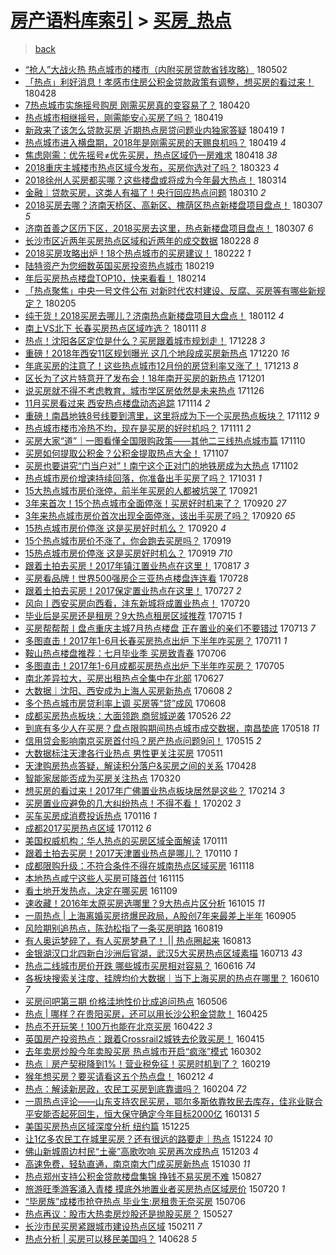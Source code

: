 [房产语料库索引](../../README.md)  > [买房_热点](买房_热点.md)
====
> [back](../README.md)

- [“抢人”大战火热 热点城市的楼市（内附买房贷款省钱攻略）](http://jkwz.applinzi.com/ittc/7098565281851114502.html#%E2%80%9C%E6%8A%A2%E4%BA%BA%E2%80%9D%E5%A4%A7%E6%88%98%E7%81%AB%E7%83%AD+%E7%83%AD%E7%82%B9%E5%9F%8E%E5%B8%82%E7%9A%84%E6%A5%BC%E5%B8%82%EF%BC%88%E5%86%85%E9%99%84%E4%B9%B0%E6%88%BF%E8%B4%B7%E6%AC%BE%E7%9C%81%E9%92%B1%E6%94%BB%E7%95%A5%EF%BC%89) 180502  
- [「热点」利好消息！孝感市住房公积金贷款政策有调整，想买房的看过来！](http://jkwz.applinzi.com/ittc/7096961226276078609.html#%E3%80%8C%E7%83%AD%E7%82%B9%E3%80%8D%E5%88%A9%E5%A5%BD%E6%B6%88%E6%81%AF%EF%BC%81%E5%AD%9D%E6%84%9F%E5%B8%82%E4%BD%8F%E6%88%BF%E5%85%AC%E7%A7%AF%E9%87%91%E8%B4%B7%E6%AC%BE%E6%94%BF%E7%AD%96%E6%9C%89%E8%B0%83%E6%95%B4%EF%BC%8C%E6%83%B3%E4%B9%B0%E6%88%BF%E7%9A%84%E7%9C%8B%E8%BF%87%E6%9D%A5%EF%BC%81) 180428  
- [7热点城市实施摇号购房 刚需买房真的变容易了？](http://jkwz.applinzi.com/ittc/7094023428153803782.html#7%E7%83%AD%E7%82%B9%E5%9F%8E%E5%B8%82%E5%AE%9E%E6%96%BD%E6%91%87%E5%8F%B7%E8%B4%AD%E6%88%BF+%E5%88%9A%E9%9C%80%E4%B9%B0%E6%88%BF%E7%9C%9F%E7%9A%84%E5%8F%98%E5%AE%B9%E6%98%93%E4%BA%86%EF%BC%9F) 180420  
- [热点城市相继摇号，刚需能安心买房了吗？](http://jkwz.applinzi.com/ittc/7093713809137206282.html#%E7%83%AD%E7%82%B9%E5%9F%8E%E5%B8%82%E7%9B%B8%E7%BB%A7%E6%91%87%E5%8F%B7%EF%BC%8C%E5%88%9A%E9%9C%80%E8%83%BD%E5%AE%89%E5%BF%83%E4%B9%B0%E6%88%BF%E4%BA%86%E5%90%97%EF%BC%9F) 180419  
- [新政来了该怎么贷款买房 近期热点房贷问题业内独家答疑](http://jkwz.applinzi.com/ittc/7093605105649845259.html#%E6%96%B0%E6%94%BF%E6%9D%A5%E4%BA%86%E8%AF%A5%E6%80%8E%E4%B9%88%E8%B4%B7%E6%AC%BE%E4%B9%B0%E6%88%BF+%E8%BF%91%E6%9C%9F%E7%83%AD%E7%82%B9%E6%88%BF%E8%B4%B7%E9%97%AE%E9%A2%98%E4%B8%9A%E5%86%85%E7%8B%AC%E5%AE%B6%E7%AD%94%E7%96%91) 180419 *1* 
- [热点城市进入横盘期，2018年是刚需买房的天赐良机吗？](http://jkwz.applinzi.com/ittc/7093369386566157328.html#%E7%83%AD%E7%82%B9%E5%9F%8E%E5%B8%82%E8%BF%9B%E5%85%A5%E6%A8%AA%E7%9B%98%E6%9C%9F%EF%BC%8C2018%E5%B9%B4%E6%98%AF%E5%88%9A%E9%9C%80%E4%B9%B0%E6%88%BF%E7%9A%84%E5%A4%A9%E8%B5%90%E8%89%AF%E6%9C%BA%E5%90%97%EF%BC%9F) 180419 *4* 
- [焦虑刚需：优先摇号≠优先买房，热点区域仍一房难求](http://jkwz.applinzi.com/ittc/7093326006536635409.html#%E7%84%A6%E8%99%91%E5%88%9A%E9%9C%80%EF%BC%9A%E4%BC%98%E5%85%88%E6%91%87%E5%8F%B7%E2%89%A0%E4%BC%98%E5%85%88%E4%B9%B0%E6%88%BF%EF%BC%8C%E7%83%AD%E7%82%B9%E5%8C%BA%E5%9F%9F%E4%BB%8D%E4%B8%80%E6%88%BF%E9%9A%BE%E6%B1%82) 180418 *38* 
- [2018重庆主城楼市热点区域今发布，买房你选对了吗？](http://jkwz.applinzi.com/ittc/7083713035829249040.html#2018%E9%87%8D%E5%BA%86%E4%B8%BB%E5%9F%8E%E6%A5%BC%E5%B8%82%E7%83%AD%E7%82%B9%E5%8C%BA%E5%9F%9F%E4%BB%8A%E5%8F%91%E5%B8%83%EF%BC%8C%E4%B9%B0%E6%88%BF%E4%BD%A0%E9%80%89%E5%AF%B9%E4%BA%86%E5%90%97%EF%BC%9F) 180323 *4* 
- [2018徐州人买房都买哪？这些楼盘或将成为今年最大热点！](http://jkwz.applinzi.com/ittc/7080292713415312395.html#2018%E5%BE%90%E5%B7%9E%E4%BA%BA%E4%B9%B0%E6%88%BF%E9%83%BD%E4%B9%B0%E5%93%AA%EF%BC%9F%E8%BF%99%E4%BA%9B%E6%A5%BC%E7%9B%98%E6%88%96%E5%B0%86%E6%88%90%E4%B8%BA%E4%BB%8A%E5%B9%B4%E6%9C%80%E5%A4%A7%E7%83%AD%E7%82%B9%EF%BC%81) 180314  
- [金融｜贷款买房，这类人有福了！央行回应热点问题](http://jkwz.applinzi.com/ittc/7078661466070975494.html#%E9%87%91%E8%9E%8D%EF%BD%9C%E8%B4%B7%E6%AC%BE%E4%B9%B0%E6%88%BF%EF%BC%8C%E8%BF%99%E7%B1%BB%E4%BA%BA%E6%9C%89%E7%A6%8F%E4%BA%86%EF%BC%81%E5%A4%AE%E8%A1%8C%E5%9B%9E%E5%BA%94%E7%83%AD%E7%82%B9%E9%97%AE%E9%A2%98) 180310 *2* 
- [2018买房去哪？济南天桥区、高新区、槐荫区热点新楼盘项目盘点！](http://jkwz.applinzi.com/ittc/7077867932363523078.html#2018%E4%B9%B0%E6%88%BF%E5%8E%BB%E5%93%AA%EF%BC%9F%E6%B5%8E%E5%8D%97%E5%A4%A9%E6%A1%A5%E5%8C%BA%E3%80%81%E9%AB%98%E6%96%B0%E5%8C%BA%E3%80%81%E6%A7%90%E8%8D%AB%E5%8C%BA%E7%83%AD%E7%82%B9%E6%96%B0%E6%A5%BC%E7%9B%98%E9%A1%B9%E7%9B%AE%E7%9B%98%E7%82%B9%EF%BC%81) 180307 *5* 
- [济南首善之区历下区，2018买房去这里，热点新楼盘项目盘点！](http://jkwz.applinzi.com/ittc/7077860208384934919.html#%E6%B5%8E%E5%8D%97%E9%A6%96%E5%96%84%E4%B9%8B%E5%8C%BA%E5%8E%86%E4%B8%8B%E5%8C%BA%EF%BC%8C2018%E4%B9%B0%E6%88%BF%E5%8E%BB%E8%BF%99%E9%87%8C%EF%BC%8C%E7%83%AD%E7%82%B9%E6%96%B0%E6%A5%BC%E7%9B%98%E9%A1%B9%E7%9B%AE%E7%9B%98%E7%82%B9%EF%BC%81) 180307 *6* 
- [长沙市区近两年买房热点区域和近两年的成交数据](http://jkwz.applinzi.com/ittc/7075166790856737809.html#%E9%95%BF%E6%B2%99%E5%B8%82%E5%8C%BA%E8%BF%91%E4%B8%A4%E5%B9%B4%E4%B9%B0%E6%88%BF%E7%83%AD%E7%82%B9%E5%8C%BA%E5%9F%9F%E5%92%8C%E8%BF%91%E4%B8%A4%E5%B9%B4%E7%9A%84%E6%88%90%E4%BA%A4%E6%95%B0%E6%8D%AE) 180228 *8* 
- [2018买房攻略出炉！18个热点城市的买房建议！](http://jkwz.applinzi.com/ittc/7073010155816223754.html#2018%E4%B9%B0%E6%88%BF%E6%94%BB%E7%95%A5%E5%87%BA%E7%82%89%EF%BC%8118%E4%B8%AA%E7%83%AD%E7%82%B9%E5%9F%8E%E5%B8%82%E7%9A%84%E4%B9%B0%E6%88%BF%E5%BB%BA%E8%AE%AE%EF%BC%81) 180222 *1* 
- [陆特资产为您细数英国买房投资热点城市](http://jkwz.applinzi.com/ittc/7071770612291077130.html#%E9%99%86%E7%89%B9%E8%B5%84%E4%BA%A7%E4%B8%BA%E6%82%A8%E7%BB%86%E6%95%B0%E8%8B%B1%E5%9B%BD%E4%B9%B0%E6%88%BF%E6%8A%95%E8%B5%84%E7%83%AD%E7%82%B9%E5%9F%8E%E5%B8%82) 180219  
- [年后买房热点楼盘TOP10，快来看看！](http://jkwz.applinzi.com/ittc/7069894296314840075.html#%E5%B9%B4%E5%90%8E%E4%B9%B0%E6%88%BF%E7%83%AD%E7%82%B9%E6%A5%BC%E7%9B%98TOP10%EF%BC%8C%E5%BF%AB%E6%9D%A5%E7%9C%8B%E7%9C%8B%EF%BC%81) 180214  
- [「热点聚焦」中央一号文件公布 对新时代农村建设、反腐、买房等有哪些新规定？](http://jkwz.applinzi.com/ittc/7066624416073384967.html#%E3%80%8C%E7%83%AD%E7%82%B9%E8%81%9A%E7%84%A6%E3%80%8D%E4%B8%AD%E5%A4%AE%E4%B8%80%E5%8F%B7%E6%96%87%E4%BB%B6%E5%85%AC%E5%B8%83+%E5%AF%B9%E6%96%B0%E6%97%B6%E4%BB%A3%E5%86%9C%E6%9D%91%E5%BB%BA%E8%AE%BE%E3%80%81%E5%8F%8D%E8%85%90%E3%80%81%E4%B9%B0%E6%88%BF%E7%AD%89%E6%9C%89%E5%93%AA%E4%BA%9B%E6%96%B0%E8%A7%84%E5%AE%9A%EF%BC%9F) 180205  
- [纯干货！2018买房去哪儿？济南热点新楼盘项目大盘点！](http://jkwz.applinzi.com/ittc/7057631661829653520.html#%E7%BA%AF%E5%B9%B2%E8%B4%A7%EF%BC%812018%E4%B9%B0%E6%88%BF%E5%8E%BB%E5%93%AA%E5%84%BF%EF%BC%9F%E6%B5%8E%E5%8D%97%E7%83%AD%E7%82%B9%E6%96%B0%E6%A5%BC%E7%9B%98%E9%A1%B9%E7%9B%AE%E5%A4%A7%E7%9B%98%E7%82%B9%EF%BC%81) 180112 *4* 
- [南上VS北下 长春买房热点区域咋选？](http://jkwz.applinzi.com/ittc/7057015894268445706.html#%E5%8D%97%E4%B8%8AVS%E5%8C%97%E4%B8%8B+%E9%95%BF%E6%98%A5%E4%B9%B0%E6%88%BF%E7%83%AD%E7%82%B9%E5%8C%BA%E5%9F%9F%E5%92%8B%E9%80%89%EF%BC%9F) 180111 *8* 
- [热点！沈阳各区定位是什么？买房跟着城市规划走！](http://jkwz.applinzi.com/ittc/7052051112469726225.html#%E7%83%AD%E7%82%B9%EF%BC%81%E6%B2%88%E9%98%B3%E5%90%84%E5%8C%BA%E5%AE%9A%E4%BD%8D%E6%98%AF%E4%BB%80%E4%B9%88%EF%BC%9F%E4%B9%B0%E6%88%BF%E8%B7%9F%E7%9D%80%E5%9F%8E%E5%B8%82%E8%A7%84%E5%88%92%E8%B5%B0%EF%BC%81) 171228 *3* 
- [重磅！2018年西安11区规划曝光 这几个地段成买房新热点](http://jkwz.applinzi.com/ittc/7049102403301803025.html#%E9%87%8D%E7%A3%85%EF%BC%812018%E5%B9%B4%E8%A5%BF%E5%AE%8911%E5%8C%BA%E8%A7%84%E5%88%92%E6%9B%9D%E5%85%89+%E8%BF%99%E5%87%A0%E4%B8%AA%E5%9C%B0%E6%AE%B5%E6%88%90%E4%B9%B0%E6%88%BF%E6%96%B0%E7%83%AD%E7%82%B9) 171220 *16* 
- [年底买房的注意了！这些热点城市12月份的房贷利率又涨了！](http://jkwz.applinzi.com/ittc/7046498731698947089.html#%E5%B9%B4%E5%BA%95%E4%B9%B0%E6%88%BF%E7%9A%84%E6%B3%A8%E6%84%8F%E4%BA%86%EF%BC%81%E8%BF%99%E4%BA%9B%E7%83%AD%E7%82%B9%E5%9F%8E%E5%B8%8212%E6%9C%88%E4%BB%BD%E7%9A%84%E6%88%BF%E8%B4%B7%E5%88%A9%E7%8E%87%E5%8F%88%E6%B6%A8%E4%BA%86%EF%BC%81) 171213 *8* 
- [区长为了这片特意开了发布会！18年南开买房的新热点](http://jkwz.applinzi.com/ittc/7042043589654234129.html#%E5%8C%BA%E9%95%BF%E4%B8%BA%E4%BA%86%E8%BF%99%E7%89%87%E7%89%B9%E6%84%8F%E5%BC%80%E4%BA%86%E5%8F%91%E5%B8%83%E4%BC%9A%EF%BC%8118%E5%B9%B4%E5%8D%97%E5%BC%80%E4%B9%B0%E6%88%BF%E7%9A%84%E6%96%B0%E7%83%AD%E7%82%B9) 171201  
- [说买房就不得不考虑教育，城市学区房依然是未来热点](http://jkwz.applinzi.com/ittc/7040203594932945936.html#%E8%AF%B4%E4%B9%B0%E6%88%BF%E5%B0%B1%E4%B8%8D%E5%BE%97%E4%B8%8D%E8%80%83%E8%99%91%E6%95%99%E8%82%B2%EF%BC%8C%E5%9F%8E%E5%B8%82%E5%AD%A6%E5%8C%BA%E6%88%BF%E4%BE%9D%E7%84%B6%E6%98%AF%E6%9C%AA%E6%9D%A5%E7%83%AD%E7%82%B9) 171126  
- [11月买房看过来 西安热点楼盘动态追踪](http://jkwz.applinzi.com/ittc/7035580203437392913.html#11%E6%9C%88%E4%B9%B0%E6%88%BF%E7%9C%8B%E8%BF%87%E6%9D%A5+%E8%A5%BF%E5%AE%89%E7%83%AD%E7%82%B9%E6%A5%BC%E7%9B%98%E5%8A%A8%E6%80%81%E8%BF%BD%E8%B8%AA) 171114 *2* 
- [重磅！南昌地铁8号线要到湾里，这里将成为下一个买房热点板块？](http://jkwz.applinzi.com/ittc/7035196395747804177.html#%E9%87%8D%E7%A3%85%EF%BC%81%E5%8D%97%E6%98%8C%E5%9C%B0%E9%93%818%E5%8F%B7%E7%BA%BF%E8%A6%81%E5%88%B0%E6%B9%BE%E9%87%8C%EF%BC%8C%E8%BF%99%E9%87%8C%E5%B0%86%E6%88%90%E4%B8%BA%E4%B8%8B%E4%B8%80%E4%B8%AA%E4%B9%B0%E6%88%BF%E7%83%AD%E7%82%B9%E6%9D%BF%E5%9D%97%EF%BC%9F) 171112 *9* 
- [热点城市楼市冷热不均，现在是买房的好时机吗？](http://jkwz.applinzi.com/ittc/7034721720617927696.html#%E7%83%AD%E7%82%B9%E5%9F%8E%E5%B8%82%E6%A5%BC%E5%B8%82%E5%86%B7%E7%83%AD%E4%B8%8D%E5%9D%87%EF%BC%8C%E7%8E%B0%E5%9C%A8%E6%98%AF%E4%B9%B0%E6%88%BF%E7%9A%84%E5%A5%BD%E6%97%B6%E6%9C%BA%E5%90%97%EF%BC%9F) 171111 *2* 
- [买房大家“道”｜一图看懂全国限购政策——其他二三线热点城市篇](http://jkwz.applinzi.com/ittc/7034316475748320273.html#%E4%B9%B0%E6%88%BF%E5%A4%A7%E5%AE%B6%E2%80%9C%E9%81%93%E2%80%9D%EF%BD%9C%E4%B8%80%E5%9B%BE%E7%9C%8B%E6%87%82%E5%85%A8%E5%9B%BD%E9%99%90%E8%B4%AD%E6%94%BF%E7%AD%96%E2%80%94%E2%80%94%E5%85%B6%E4%BB%96%E4%BA%8C%E4%B8%89%E7%BA%BF%E7%83%AD%E7%82%B9%E5%9F%8E%E5%B8%82%E7%AF%87) 171110  
- [买房如何提取公积金？公积金提取热点大全！](http://jkwz.applinzi.com/ittc/7033105747125208081.html#%E4%B9%B0%E6%88%BF%E5%A6%82%E4%BD%95%E6%8F%90%E5%8F%96%E5%85%AC%E7%A7%AF%E9%87%91%EF%BC%9F%E5%85%AC%E7%A7%AF%E9%87%91%E6%8F%90%E5%8F%96%E7%83%AD%E7%82%B9%E5%A4%A7%E5%85%A8%EF%BC%81) 171107  
- [买房也要讲究“门当户对”！南宁这个正对门的地铁房成为大热点](http://jkwz.applinzi.com/ittc/7031399961470714897.html#%E4%B9%B0%E6%88%BF%E4%B9%9F%E8%A6%81%E8%AE%B2%E7%A9%B6%E2%80%9C%E9%97%A8%E5%BD%93%E6%88%B7%E5%AF%B9%E2%80%9D%EF%BC%81%E5%8D%97%E5%AE%81%E8%BF%99%E4%B8%AA%E6%AD%A3%E5%AF%B9%E9%97%A8%E7%9A%84%E5%9C%B0%E9%93%81%E6%88%BF%E6%88%90%E4%B8%BA%E5%A4%A7%E7%83%AD%E7%82%B9) 171102  
- [热点城市房价增速持续回落，你准备出手买房了吗？](http://jkwz.applinzi.com/ittc/7030638983934116881.html#%E7%83%AD%E7%82%B9%E5%9F%8E%E5%B8%82%E6%88%BF%E4%BB%B7%E5%A2%9E%E9%80%9F%E6%8C%81%E7%BB%AD%E5%9B%9E%E8%90%BD%EF%BC%8C%E4%BD%A0%E5%87%86%E5%A4%87%E5%87%BA%E6%89%8B%E4%B9%B0%E6%88%BF%E4%BA%86%E5%90%97%EF%BC%9F) 171031 *1* 
- [15大热点城市房价涨停，前半年买房的人都被坑哭了](http://jkwz.applinzi.com/ittc/7015706893442614289.html#15%E5%A4%A7%E7%83%AD%E7%82%B9%E5%9F%8E%E5%B8%82%E6%88%BF%E4%BB%B7%E6%B6%A8%E5%81%9C%EF%BC%8C%E5%89%8D%E5%8D%8A%E5%B9%B4%E4%B9%B0%E6%88%BF%E7%9A%84%E4%BA%BA%E9%83%BD%E8%A2%AB%E5%9D%91%E5%93%AD%E4%BA%86) 170921  
- [3年来首次！15个热点城市全面停涨！买房好时机来了？](http://jkwz.applinzi.com/ittc/7015421838749074448.html#3%E5%B9%B4%E6%9D%A5%E9%A6%96%E6%AC%A1%EF%BC%8115%E4%B8%AA%E7%83%AD%E7%82%B9%E5%9F%8E%E5%B8%82%E5%85%A8%E9%9D%A2%E5%81%9C%E6%B6%A8%EF%BC%81%E4%B9%B0%E6%88%BF%E5%A5%BD%E6%97%B6%E6%9C%BA%E6%9D%A5%E4%BA%86%EF%BC%9F) 170920 *27* 
- [3年来热点城市房价首次出现全面停涨，该出手买房了吗？](http://jkwz.applinzi.com/ittc/7015204997997003793.html#3%E5%B9%B4%E6%9D%A5%E7%83%AD%E7%82%B9%E5%9F%8E%E5%B8%82%E6%88%BF%E4%BB%B7%E9%A6%96%E6%AC%A1%E5%87%BA%E7%8E%B0%E5%85%A8%E9%9D%A2%E5%81%9C%E6%B6%A8%EF%BC%8C%E8%AF%A5%E5%87%BA%E6%89%8B%E4%B9%B0%E6%88%BF%E4%BA%86%E5%90%97%EF%BC%9F) 170920 *65* 
- [15热点城市房价停涨 这是买房好时机么？](http://jkwz.applinzi.com/ittc/7015171013833393168.html#15%E7%83%AD%E7%82%B9%E5%9F%8E%E5%B8%82%E6%88%BF%E4%BB%B7%E5%81%9C%E6%B6%A8+%E8%BF%99%E6%98%AF%E4%B9%B0%E6%88%BF%E5%A5%BD%E6%97%B6%E6%9C%BA%E4%B9%88%EF%BC%9F) 170920 *4* 
- [15个热点城市房价不涨了，你会跑去买房吗？](http://jkwz.applinzi.com/ittc/7015049009159472144.html#15%E4%B8%AA%E7%83%AD%E7%82%B9%E5%9F%8E%E5%B8%82%E6%88%BF%E4%BB%B7%E4%B8%8D%E6%B6%A8%E4%BA%86%EF%BC%8C%E4%BD%A0%E4%BC%9A%E8%B7%91%E5%8E%BB%E4%B9%B0%E6%88%BF%E5%90%97%EF%BC%9F) 170919  
- [15热点城市房价停涨 这是买房好时机么？](http://jkwz.applinzi.com/ittc/7014802781251306512.html#15%E7%83%AD%E7%82%B9%E5%9F%8E%E5%B8%82%E6%88%BF%E4%BB%B7%E5%81%9C%E6%B6%A8+%E8%BF%99%E6%98%AF%E4%B9%B0%E6%88%BF%E5%A5%BD%E6%97%B6%E6%9C%BA%E4%B9%88%EF%BC%9F) 170919 *710* 
- [跟着土拍去买房！2017年镇江置业热点在这里！](http://jkwz.applinzi.com/ittc/7002824520141112337.html#%E8%B7%9F%E7%9D%80%E5%9C%9F%E6%8B%8D%E5%8E%BB%E4%B9%B0%E6%88%BF%EF%BC%812017%E5%B9%B4%E9%95%87%E6%B1%9F%E7%BD%AE%E4%B8%9A%E7%83%AD%E7%82%B9%E5%9C%A8%E8%BF%99%E9%87%8C%EF%BC%81) 170817 *3* 
- [买房看品牌！世界500强房企三亚热点楼盘连连看](http://jkwz.applinzi.com/ittc/6995294691158131728.html#%E4%B9%B0%E6%88%BF%E7%9C%8B%E5%93%81%E7%89%8C%EF%BC%81%E4%B8%96%E7%95%8C500%E5%BC%BA%E6%88%BF%E4%BC%81%E4%B8%89%E4%BA%9A%E7%83%AD%E7%82%B9%E6%A5%BC%E7%9B%98%E8%BF%9E%E8%BF%9E%E7%9C%8B) 170728  
- [跟着土拍去买房！2017保定置业热点在这里！](http://jkwz.applinzi.com/ittc/6994846349647152144.html#%E8%B7%9F%E7%9D%80%E5%9C%9F%E6%8B%8D%E5%8E%BB%E4%B9%B0%E6%88%BF%EF%BC%812017%E4%BF%9D%E5%AE%9A%E7%BD%AE%E4%B8%9A%E7%83%AD%E7%82%B9%E5%9C%A8%E8%BF%99%E9%87%8C%EF%BC%81) 170727 *2* 
- [风向丨西安买房向西看，沣东新城将成置业热点！](http://jkwz.applinzi.com/ittc/6992434701200262161.html#%E9%A3%8E%E5%90%91%E4%B8%A8%E8%A5%BF%E5%AE%89%E4%B9%B0%E6%88%BF%E5%90%91%E8%A5%BF%E7%9C%8B%EF%BC%8C%E6%B2%A3%E4%B8%9C%E6%96%B0%E5%9F%8E%E5%B0%86%E6%88%90%E7%BD%AE%E4%B8%9A%E7%83%AD%E7%82%B9%EF%BC%81) 170720  
- [毕业后是买房还是租房？9大热点租房区域推荐](http://jkwz.applinzi.com/ittc/6990475990269428753.html#%E6%AF%95%E4%B8%9A%E5%90%8E%E6%98%AF%E4%B9%B0%E6%88%BF%E8%BF%98%E6%98%AF%E7%A7%9F%E6%88%BF%EF%BC%9F9%E5%A4%A7%E7%83%AD%E7%82%B9%E7%A7%9F%E6%88%BF%E5%8C%BA%E5%9F%9F%E6%8E%A8%E8%8D%90) 170715 *1* 
- [买房帮帮帮丨盘点重庆主城7月热点楼盘 正在置业的亲们不要错过](http://jkwz.applinzi.com/ittc/6989786794491905040.html#%E4%B9%B0%E6%88%BF%E5%B8%AE%E5%B8%AE%E5%B8%AE%E4%B8%A8%E7%9B%98%E7%82%B9%E9%87%8D%E5%BA%86%E4%B8%BB%E5%9F%8E7%E6%9C%88%E7%83%AD%E7%82%B9%E6%A5%BC%E7%9B%98+%E6%AD%A3%E5%9C%A8%E7%BD%AE%E4%B8%9A%E7%9A%84%E4%BA%B2%E4%BB%AC%E4%B8%8D%E8%A6%81%E9%94%99%E8%BF%87) 170713 *7* 
- [多图直击！2017年1-6月长春买房热点出炉 下半年咋买房？](http://jkwz.applinzi.com/ittc/6988910579337921552.html#%E5%A4%9A%E5%9B%BE%E7%9B%B4%E5%87%BB%EF%BC%812017%E5%B9%B41-6%E6%9C%88%E9%95%BF%E6%98%A5%E4%B9%B0%E6%88%BF%E7%83%AD%E7%82%B9%E5%87%BA%E7%82%89+%E4%B8%8B%E5%8D%8A%E5%B9%B4%E5%92%8B%E4%B9%B0%E6%88%BF%EF%BC%9F) 170711 *1* 
- [鞍山热点楼盘推荐：七月毕业季 买房致青春](http://jkwz.applinzi.com/ittc/6987192929054360592.html#%E9%9E%8D%E5%B1%B1%E7%83%AD%E7%82%B9%E6%A5%BC%E7%9B%98%E6%8E%A8%E8%8D%90%EF%BC%9A%E4%B8%83%E6%9C%88%E6%AF%95%E4%B8%9A%E5%AD%A3+%E4%B9%B0%E6%88%BF%E8%87%B4%E9%9D%92%E6%98%A5) 170706  
- [多图直击！2017年1-6月成都买房热点出炉 下半年咋买房？](http://jkwz.applinzi.com/ittc/6986734589417358352.html#%E5%A4%9A%E5%9B%BE%E7%9B%B4%E5%87%BB%EF%BC%812017%E5%B9%B41-6%E6%9C%88%E6%88%90%E9%83%BD%E4%B9%B0%E6%88%BF%E7%83%AD%E7%82%B9%E5%87%BA%E7%82%89+%E4%B8%8B%E5%8D%8A%E5%B9%B4%E5%92%8B%E4%B9%B0%E6%88%BF%EF%BC%9F) 170705  
- [南北差异拉大，买房出租热点全集中在北部](http://jkwz.applinzi.com/ittc/6983673069619905541.html#%E5%8D%97%E5%8C%97%E5%B7%AE%E5%BC%82%E6%8B%89%E5%A4%A7%EF%BC%8C%E4%B9%B0%E6%88%BF%E5%87%BA%E7%A7%9F%E7%83%AD%E7%82%B9%E5%85%A8%E9%9B%86%E4%B8%AD%E5%9C%A8%E5%8C%97%E9%83%A8) 170627  
- [大数据｜沈阳、西安成为上海人买房新热点](http://jkwz.applinzi.com/ittc/6976886008996955140.html#%E5%A4%A7%E6%95%B0%E6%8D%AE%EF%BD%9C%E6%B2%88%E9%98%B3%E3%80%81%E8%A5%BF%E5%AE%89%E6%88%90%E4%B8%BA%E4%B8%8A%E6%B5%B7%E4%BA%BA%E4%B9%B0%E6%88%BF%E6%96%B0%E7%83%AD%E7%82%B9) 170608 *2* 
- [多个热点城市房贷利率上调 买房等“贷”成风](http://jkwz.applinzi.com/ittc/6976679562619388932.html#%E5%A4%9A%E4%B8%AA%E7%83%AD%E7%82%B9%E5%9F%8E%E5%B8%82%E6%88%BF%E8%B4%B7%E5%88%A9%E7%8E%87%E4%B8%8A%E8%B0%83+%E4%B9%B0%E6%88%BF%E7%AD%89%E2%80%9C%E8%B4%B7%E2%80%9D%E6%88%90%E9%A3%8E) 170608  
- [成都买房热点板块：大面领跑 商贸城逆袭](http://jkwz.applinzi.com/ittc/6971930892162302981.html#%E6%88%90%E9%83%BD%E4%B9%B0%E6%88%BF%E7%83%AD%E7%82%B9%E6%9D%BF%E5%9D%97%EF%BC%9A%E5%A4%A7%E9%9D%A2%E9%A2%86%E8%B7%91+%E5%95%86%E8%B4%B8%E5%9F%8E%E9%80%86%E8%A2%AD) 170526 *22* 
- [到底有多少人在买房？盘点限购期间热点城市成交数据，南昌垫底](http://jkwz.applinzi.com/ittc/6968941076667696132.html#%E5%88%B0%E5%BA%95%E6%9C%89%E5%A4%9A%E5%B0%91%E4%BA%BA%E5%9C%A8%E4%B9%B0%E6%88%BF%EF%BC%9F%E7%9B%98%E7%82%B9%E9%99%90%E8%B4%AD%E6%9C%9F%E9%97%B4%E7%83%AD%E7%82%B9%E5%9F%8E%E5%B8%82%E6%88%90%E4%BA%A4%E6%95%B0%E6%8D%AE%EF%BC%8C%E5%8D%97%E6%98%8C%E5%9E%AB%E5%BA%95) 170518 *11* 
- [信用贷会影响南京买房首付吗？房产热点问题9问！](http://jkwz.applinzi.com/ittc/6967816759414359044.html#%E4%BF%A1%E7%94%A8%E8%B4%B7%E4%BC%9A%E5%BD%B1%E5%93%8D%E5%8D%97%E4%BA%AC%E4%B9%B0%E6%88%BF%E9%A6%96%E4%BB%98%E5%90%97%EF%BC%9F%E6%88%BF%E4%BA%A7%E7%83%AD%E7%82%B9%E9%97%AE%E9%A2%989%E9%97%AE%EF%BC%81) 170515 *2* 
- [大数据标注天津各行业热点 男性更关注买房](http://jkwz.applinzi.com/ittc/6966323328473105412.html#%E5%A4%A7%E6%95%B0%E6%8D%AE%E6%A0%87%E6%B3%A8%E5%A4%A9%E6%B4%A5%E5%90%84%E8%A1%8C%E4%B8%9A%E7%83%AD%E7%82%B9+%E7%94%B7%E6%80%A7%E6%9B%B4%E5%85%B3%E6%B3%A8%E4%B9%B0%E6%88%BF) 170511  
- [天津购房热点答疑，解读积分落户&amp;买房之间的关系](http://jkwz.applinzi.com/ittc/6961512585760343045.html#%E5%A4%A9%E6%B4%A5%E8%B4%AD%E6%88%BF%E7%83%AD%E7%82%B9%E7%AD%94%E7%96%91%EF%BC%8C%E8%A7%A3%E8%AF%BB%E7%A7%AF%E5%88%86%E8%90%BD%E6%88%B7%26amp%3B%E4%B9%B0%E6%88%BF%E4%B9%8B%E9%97%B4%E7%9A%84%E5%85%B3%E7%B3%BB) 170428  
- [智能家居能否成为买房关注热点](http://jkwz.applinzi.com/ittc/6947160837797184517.html#%E6%99%BA%E8%83%BD%E5%AE%B6%E5%B1%85%E8%83%BD%E5%90%A6%E6%88%90%E4%B8%BA%E4%B9%B0%E6%88%BF%E5%85%B3%E6%B3%A8%E7%83%AD%E7%82%B9) 170320  
- [想买房的看过来！2017年广佛置业热点板块居然是这些？](http://jkwz.applinzi.com/ittc/6934453622384624644.html#%E6%83%B3%E4%B9%B0%E6%88%BF%E7%9A%84%E7%9C%8B%E8%BF%87%E6%9D%A5%EF%BC%812017%E5%B9%B4%E5%B9%BF%E4%BD%9B%E7%BD%AE%E4%B8%9A%E7%83%AD%E7%82%B9%E6%9D%BF%E5%9D%97%E5%B1%85%E7%84%B6%E6%98%AF%E8%BF%99%E4%BA%9B%EF%BC%9F) 170214 *3* 
- [买房置业应避免的几大纠纷热点！不得不看！](http://jkwz.applinzi.com/ittc/6930067738038109189.html#%E4%B9%B0%E6%88%BF%E7%BD%AE%E4%B8%9A%E5%BA%94%E9%81%BF%E5%85%8D%E7%9A%84%E5%87%A0%E5%A4%A7%E7%BA%A0%E7%BA%B7%E7%83%AD%E7%82%B9%EF%BC%81%E4%B8%8D%E5%BE%97%E4%B8%8D%E7%9C%8B%EF%BC%81) 170202 *3* 
- [买车买房成消费投诉热点](http://jkwz.applinzi.com/ittc/6923650840824120324.html#%E4%B9%B0%E8%BD%A6%E4%B9%B0%E6%88%BF%E6%88%90%E6%B6%88%E8%B4%B9%E6%8A%95%E8%AF%89%E7%83%AD%E7%82%B9) 170116 *1* 
- [成都2017买房热点区域](http://jkwz.applinzi.com/ittc/6922187555146826757.html#%E6%88%90%E9%83%BD2017%E4%B9%B0%E6%88%BF%E7%83%AD%E7%82%B9%E5%8C%BA%E5%9F%9F) 170112 *6* 
- [美国权威机构：华人热点的买房区域全面解读](http://jkwz.applinzi.com/ittc/6921931060035453956.html#%E7%BE%8E%E5%9B%BD%E6%9D%83%E5%A8%81%E6%9C%BA%E6%9E%84%EF%BC%9A%E5%8D%8E%E4%BA%BA%E7%83%AD%E7%82%B9%E7%9A%84%E4%B9%B0%E6%88%BF%E5%8C%BA%E5%9F%9F%E5%85%A8%E9%9D%A2%E8%A7%A3%E8%AF%BB) 170111  
- [跟着土拍去买房！2017天津置业热点是哪儿？](http://jkwz.applinzi.com/ittc/6921439532884165637.html#%E8%B7%9F%E7%9D%80%E5%9C%9F%E6%8B%8D%E5%8E%BB%E4%B9%B0%E6%88%BF%EF%BC%812017%E5%A4%A9%E6%B4%A5%E7%BD%AE%E4%B8%9A%E7%83%AD%E7%82%B9%E6%98%AF%E5%93%AA%E5%84%BF%EF%BC%9F) 170110 *1* 
- [成都限购升级：不符合条件不得在城南热点区域买房](http://jkwz.applinzi.com/ittc/6901561102592115716.html#%E6%88%90%E9%83%BD%E9%99%90%E8%B4%AD%E5%8D%87%E7%BA%A7%EF%BC%9A%E4%B8%8D%E7%AC%A6%E5%90%88%E6%9D%A1%E4%BB%B6%E4%B8%8D%E5%BE%97%E5%9C%A8%E5%9F%8E%E5%8D%97%E7%83%AD%E7%82%B9%E5%8C%BA%E5%9F%9F%E4%B9%B0%E6%88%BF) 161118  
- [本地热点咸宁这些人买房可降首付](http://jkwz.applinzi.com/ittc/6900694459443840004.html#%E6%9C%AC%E5%9C%B0%E7%83%AD%E7%82%B9%E5%92%B8%E5%AE%81%E8%BF%99%E4%BA%9B%E4%BA%BA%E4%B9%B0%E6%88%BF%E5%8F%AF%E9%99%8D%E9%A6%96%E4%BB%98) 161115  
- [看土地开发热点，决定在哪买房](http://jkwz.applinzi.com/ittc/6898558766026327044.html#%E7%9C%8B%E5%9C%9F%E5%9C%B0%E5%BC%80%E5%8F%91%E7%83%AD%E7%82%B9%EF%BC%8C%E5%86%B3%E5%AE%9A%E5%9C%A8%E5%93%AA%E4%B9%B0%E6%88%BF) 161109  
- [速收藏！2016年太原买房选哪里？9大热点片区分析](http://jkwz.applinzi.com/ittc/6889144750036222980.html#%E9%80%9F%E6%94%B6%E8%97%8F%EF%BC%812016%E5%B9%B4%E5%A4%AA%E5%8E%9F%E4%B9%B0%E6%88%BF%E9%80%89%E5%93%AA%E9%87%8C%EF%BC%9F9%E5%A4%A7%E7%83%AD%E7%82%B9%E7%89%87%E5%8C%BA%E5%88%86%E6%9E%90) 161015 *11* 
- [一周热点 | 上海离婚买房挤爆民政局，A股创7年来最差上半年](http://jkwz.applinzi.com/ittc/6874397100372132869.html#%E4%B8%80%E5%91%A8%E7%83%AD%E7%82%B9+%7C+%E4%B8%8A%E6%B5%B7%E7%A6%BB%E5%A9%9A%E4%B9%B0%E6%88%BF%E6%8C%A4%E7%88%86%E6%B0%91%E6%94%BF%E5%B1%80%EF%BC%8CA%E8%82%A1%E5%88%9B7%E5%B9%B4%E6%9D%A5%E6%9C%80%E5%B7%AE%E4%B8%8A%E5%8D%8A%E5%B9%B4) 160905  
- [风险期别追热点，陈劲松指了一条买房明路](http://jkwz.applinzi.com/ittc/6867708868603413508.html#%E9%A3%8E%E9%99%A9%E6%9C%9F%E5%88%AB%E8%BF%BD%E7%83%AD%E7%82%B9%EF%BC%8C%E9%99%88%E5%8A%B2%E6%9D%BE%E6%8C%87%E4%BA%86%E4%B8%80%E6%9D%A1%E4%B9%B0%E6%88%BF%E6%98%8E%E8%B7%AF) 160819  
- [有人奥运梦碎了，有人买房梦悬了！ || 热点圈起来](http://jkwz.applinzi.com/ittc/6865731093147419653.html#%E6%9C%89%E4%BA%BA%E5%A5%A5%E8%BF%90%E6%A2%A6%E7%A2%8E%E4%BA%86%EF%BC%8C%E6%9C%89%E4%BA%BA%E4%B9%B0%E6%88%BF%E6%A2%A6%E6%82%AC%E4%BA%86%EF%BC%81+%7C%7C+%E7%83%AD%E7%82%B9%E5%9C%88%E8%B5%B7%E6%9D%A5) 160813  
- [金银湖汉口北四新白沙洲后官湖，武汉5大买房热点区域素描](http://jkwz.applinzi.com/ittc/6854260598803792900.html#%E9%87%91%E9%93%B6%E6%B9%96%E6%B1%89%E5%8F%A3%E5%8C%97%E5%9B%9B%E6%96%B0%E7%99%BD%E6%B2%99%E6%B4%B2%E5%90%8E%E5%AE%98%E6%B9%96%EF%BC%8C%E6%AD%A6%E6%B1%895%E5%A4%A7%E4%B9%B0%E6%88%BF%E7%83%AD%E7%82%B9%E5%8C%BA%E5%9F%9F%E7%B4%A0%E6%8F%8F) 160713 *43* 
- [热点二线城市房价开跌 哪些城市买房相对容易？](http://jkwz.applinzi.com/ittc/6844362587734819845.html#%E7%83%AD%E7%82%B9%E4%BA%8C%E7%BA%BF%E5%9F%8E%E5%B8%82%E6%88%BF%E4%BB%B7%E5%BC%80%E8%B7%8C+%E5%93%AA%E4%BA%9B%E5%9F%8E%E5%B8%82%E4%B9%B0%E6%88%BF%E7%9B%B8%E5%AF%B9%E5%AE%B9%E6%98%93%EF%BC%9F) 160616 *74* 
- [各板块搜索关注度、挂牌均价大数据｜当下上海买房的热点在哪里？](http://jkwz.applinzi.com/ittc/6842041150806164484.html#%E5%90%84%E6%9D%BF%E5%9D%97%E6%90%9C%E7%B4%A2%E5%85%B3%E6%B3%A8%E5%BA%A6%E3%80%81%E6%8C%82%E7%89%8C%E5%9D%87%E4%BB%B7%E5%A4%A7%E6%95%B0%E6%8D%AE%EF%BD%9C%E5%BD%93%E4%B8%8B%E4%B8%8A%E6%B5%B7%E4%B9%B0%E6%88%BF%E7%9A%84%E7%83%AD%E7%82%B9%E5%9C%A8%E5%93%AA%E9%87%8C%EF%BC%9F) 160610 *7* 
- [买房问吧第三期 价格洼地性价比成追问热点](http://jkwz.applinzi.com/ittc/6829015451124106244.html#%E4%B9%B0%E6%88%BF%E9%97%AE%E5%90%A7%E7%AC%AC%E4%B8%89%E6%9C%9F+%E4%BB%B7%E6%A0%BC%E6%B4%BC%E5%9C%B0%E6%80%A7%E4%BB%B7%E6%AF%94%E6%88%90%E8%BF%BD%E9%97%AE%E7%83%AD%E7%82%B9) 160506  
- [热点 | 哪样？在贵阳买房，还可以用长沙公积金贷款！](http://jkwz.applinzi.com/ittc/6825033290595435524.html#%E7%83%AD%E7%82%B9+%7C+%E5%93%AA%E6%A0%B7%EF%BC%9F%E5%9C%A8%E8%B4%B5%E9%98%B3%E4%B9%B0%E6%88%BF%EF%BC%8C%E8%BF%98%E5%8F%AF%E4%BB%A5%E7%94%A8%E9%95%BF%E6%B2%99%E5%85%AC%E7%A7%AF%E9%87%91%E8%B4%B7%E6%AC%BE%EF%BC%81) 160425  
- [热点不开玩笑！100万也能在北京买房](http://jkwz.applinzi.com/ittc/6823884428677743621.html#%E7%83%AD%E7%82%B9%E4%B8%8D%E5%BC%80%E7%8E%A9%E7%AC%91%EF%BC%81100%E4%B8%87%E4%B9%9F%E8%83%BD%E5%9C%A8%E5%8C%97%E4%BA%AC%E4%B9%B0%E6%88%BF) 160422 *3* 
- [英国房产投资热点：跟着Crossrail2城铁去伦敦买房！](http://jkwz.applinzi.com/ittc/6821035300541170692.html#%E8%8B%B1%E5%9B%BD%E6%88%BF%E4%BA%A7%E6%8A%95%E8%B5%84%E7%83%AD%E7%82%B9%EF%BC%9A%E8%B7%9F%E7%9D%80Crossrail2%E5%9F%8E%E9%93%81%E5%8E%BB%E4%BC%A6%E6%95%A6%E4%B9%B0%E6%88%BF%EF%BC%81) 160415  
- [去年卖房炒股今年卖股买房 热点城市开启“疯涨”模式](http://jkwz.applinzi.com/ittc/6805118050248426500.html#%E5%8E%BB%E5%B9%B4%E5%8D%96%E6%88%BF%E7%82%92%E8%82%A1%E4%BB%8A%E5%B9%B4%E5%8D%96%E8%82%A1%E4%B9%B0%E6%88%BF+%E7%83%AD%E7%82%B9%E5%9F%8E%E5%B8%82%E5%BC%80%E5%90%AF%E2%80%9C%E7%96%AF%E6%B6%A8%E2%80%9D%E6%A8%A1%E5%BC%8F) 160302  
- [热点｜房产契税降到1%！营业税免征！买房时机到了？](http://jkwz.applinzi.com/ittc/6800632033697072133.html#%E7%83%AD%E7%82%B9%EF%BD%9C%E6%88%BF%E4%BA%A7%E5%A5%91%E7%A8%8E%E9%99%8D%E5%88%B01%25%EF%BC%81%E8%90%A5%E4%B8%9A%E7%A8%8E%E5%85%8D%E5%BE%81%EF%BC%81%E4%B9%B0%E6%88%BF%E6%97%B6%E6%9C%BA%E5%88%B0%E4%BA%86%EF%BC%9F) 160219  
- [猴年想买房？要买请看这五个热点盘！](http://jkwz.applinzi.com/ittc/6798010488982078468.html#%E7%8C%B4%E5%B9%B4%E6%83%B3%E4%B9%B0%E6%88%BF%EF%BC%9F%E8%A6%81%E4%B9%B0%E8%AF%B7%E7%9C%8B%E8%BF%99%E4%BA%94%E4%B8%AA%E7%83%AD%E7%82%B9%E7%9B%98%EF%BC%81) 160212 *4* 
- [热点：解读新房政，农民工买房到底靠谱吗？](http://jkwz.applinzi.com/ittc/6794962708051002373.html#%E7%83%AD%E7%82%B9%EF%BC%9A%E8%A7%A3%E8%AF%BB%E6%96%B0%E6%88%BF%E6%94%BF%EF%BC%8C%E5%86%9C%E6%B0%91%E5%B7%A5%E4%B9%B0%E6%88%BF%E5%88%B0%E5%BA%95%E9%9D%A0%E8%B0%B1%E5%90%97%EF%BC%9F) 160204 *72* 
- [一周热点评论——山东支持农民买房，鄂尔多斯依靠牧民去库存，佳兆业联合平安能否起死回生，恒大保守确定今年目标2000亿](http://jkwz.applinzi.com/ittc/6793391054460027908.html#%E4%B8%80%E5%91%A8%E7%83%AD%E7%82%B9%E8%AF%84%E8%AE%BA%E2%80%94%E2%80%94%E5%B1%B1%E4%B8%9C%E6%94%AF%E6%8C%81%E5%86%9C%E6%B0%91%E4%B9%B0%E6%88%BF%EF%BC%8C%E9%84%82%E5%B0%94%E5%A4%9A%E6%96%AF%E4%BE%9D%E9%9D%A0%E7%89%A7%E6%B0%91%E5%8E%BB%E5%BA%93%E5%AD%98%EF%BC%8C%E4%BD%B3%E5%85%86%E4%B8%9A%E8%81%94%E5%90%88%E5%B9%B3%E5%AE%89%E8%83%BD%E5%90%A6%E8%B5%B7%E6%AD%BB%E5%9B%9E%E7%94%9F%EF%BC%8C%E6%81%92%E5%A4%A7%E4%BF%9D%E5%AE%88%E7%A1%AE%E5%AE%9A%E4%BB%8A%E5%B9%B4%E7%9B%AE%E6%A0%872000%E4%BA%BF) 160131 *5* 
- [美国买房热点区域深度分析 纽约篇](http://jkwz.applinzi.com/ittc/6779754786220147716.html#%E7%BE%8E%E5%9B%BD%E4%B9%B0%E6%88%BF%E7%83%AD%E7%82%B9%E5%8C%BA%E5%9F%9F%E6%B7%B1%E5%BA%A6%E5%88%86%E6%9E%90+%E7%BA%BD%E7%BA%A6%E7%AF%87) 151225  
- [让1亿多农民工在城里买房？还有很远的路要走｜热点](http://jkwz.applinzi.com/ittc/6779459349877621765.html#%E8%AE%A91%E4%BA%BF%E5%A4%9A%E5%86%9C%E6%B0%91%E5%B7%A5%E5%9C%A8%E5%9F%8E%E9%87%8C%E4%B9%B0%E6%88%BF%EF%BC%9F%E8%BF%98%E6%9C%89%E5%BE%88%E8%BF%9C%E7%9A%84%E8%B7%AF%E8%A6%81%E8%B5%B0%EF%BD%9C%E7%83%AD%E7%82%B9) 151224 *10* 
- [佛山新城周边村民“土豪”高歌吹响 买房再次成热点](http://jkwz.applinzi.com/ittc/6771723250799477765.html#%E4%BD%9B%E5%B1%B1%E6%96%B0%E5%9F%8E%E5%91%A8%E8%BE%B9%E6%9D%91%E6%B0%91%E2%80%9C%E5%9C%9F%E8%B1%AA%E2%80%9D%E9%AB%98%E6%AD%8C%E5%90%B9%E5%93%8D+%E4%B9%B0%E6%88%BF%E5%86%8D%E6%AC%A1%E6%88%90%E7%83%AD%E7%82%B9) 151203 *4* 
- [高速免费，轻轨直通，南京南大门成买房新热点](http://jkwz.applinzi.com/ittc/6758799045563073540.html#%E9%AB%98%E9%80%9F%E5%85%8D%E8%B4%B9%EF%BC%8C%E8%BD%BB%E8%BD%A8%E7%9B%B4%E9%80%9A%EF%BC%8C%E5%8D%97%E4%BA%AC%E5%8D%97%E5%A4%A7%E9%97%A8%E6%88%90%E4%B9%B0%E6%88%BF%E6%96%B0%E7%83%AD%E7%82%B9) 151030 *11* 
- [热点郑州支持公积金贷款楼盘集锦 挣钱不易买房不难](http://jkwz.applinzi.com/ittc/6735297104777839620.html#%E7%83%AD%E7%82%B9%E9%83%91%E5%B7%9E%E6%94%AF%E6%8C%81%E5%85%AC%E7%A7%AF%E9%87%91%E8%B4%B7%E6%AC%BE%E6%A5%BC%E7%9B%98%E9%9B%86%E9%94%A6+%E6%8C%A3%E9%92%B1%E4%B8%8D%E6%98%93%E4%B9%B0%E6%88%BF%E4%B8%8D%E9%9A%BE) 150827  
- [旅游旺季游客涌入青楼 摸底外地置业者买房热点区域房价](http://jkwz.applinzi.com/ittc/547650614894033280.html#%E6%97%85%E6%B8%B8%E6%97%BA%E5%AD%A3%E6%B8%B8%E5%AE%A2%E6%B6%8C%E5%85%A5%E9%9D%92%E6%A5%BC+%E6%91%B8%E5%BA%95%E5%A4%96%E5%9C%B0%E7%BD%AE%E4%B8%9A%E8%80%85%E4%B9%B0%E6%88%BF%E7%83%AD%E7%82%B9%E5%8C%BA%E5%9F%9F%E6%88%BF%E4%BB%B7) 150720 *1* 
- [“毕房族”成楼市抢夺热点 毕业生:房租贵无奈买房](http://jkwz.applinzi.com/ittc/547650611427989549.html#%E2%80%9C%E6%AF%95%E6%88%BF%E6%97%8F%E2%80%9D%E6%88%90%E6%A5%BC%E5%B8%82%E6%8A%A2%E5%A4%BA%E7%83%AD%E7%82%B9+%E6%AF%95%E4%B8%9A%E7%94%9F%3A%E6%88%BF%E7%A7%9F%E8%B4%B5%E6%97%A0%E5%A5%88%E4%B9%B0%E6%88%BF) 150706  
- [热点再议：股市大热卖房炒股还是抛股买房？](http://jkwz.applinzi.com/ittc/547650611418652442.html#%E7%83%AD%E7%82%B9%E5%86%8D%E8%AE%AE%EF%BC%9A%E8%82%A1%E5%B8%82%E5%A4%A7%E7%83%AD%E5%8D%96%E6%88%BF%E7%82%92%E8%82%A1%E8%BF%98%E6%98%AF%E6%8A%9B%E8%82%A1%E4%B9%B0%E6%88%BF%EF%BC%9F) 150527  
- [长沙市民买房紧跟城市建设热点区域](http://jkwz.applinzi.com/ittc/547650611391306474.html#%E9%95%BF%E6%B2%99%E5%B8%82%E6%B0%91%E4%B9%B0%E6%88%BF%E7%B4%A7%E8%B7%9F%E5%9F%8E%E5%B8%82%E5%BB%BA%E8%AE%BE%E7%83%AD%E7%82%B9%E5%8C%BA%E5%9F%9F) 150211 *7* 
- [热点分析 | 买房可以移民美国吗？](http://jkwz.applinzi.com/ittc/547650611368040168.html#%E7%83%AD%E7%82%B9%E5%88%86%E6%9E%90+%7C+%E4%B9%B0%E6%88%BF%E5%8F%AF%E4%BB%A5%E7%A7%BB%E6%B0%91%E7%BE%8E%E5%9B%BD%E5%90%97%EF%BC%9F) 140628 *5* 
